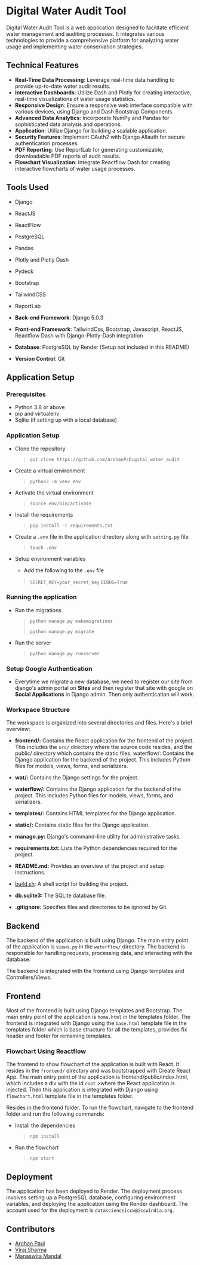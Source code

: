 # Digital Water Audit Tool

Digital Water Audit Tool is a web application designed to facilitate efficient water management and auditing processes. It integrates various technologies to provide a comprehensive platform for analyzing water usage and implementing water conservation strategies.

## Technical Features

- **Real-Time Data Processing**: Leverage real-time data handling to provide up-to-date water audit results.
- **Interactive Dashboards**: Utilize Dash and Plotly for creating interactive, real-time visualizations of water usage statistics.
- **Responsive Design**: Ensure a responsive web interface compatible with various devices, using Django and Dash Bootstrap Components.
- **Advanced Data Analytics**: Incorporate NumPy and Pandas for sophisticated data analysis and operations.
- **Application**: Utilize Django for building a scalable application.
- **Security Features**: Implement OAuth2 with Django Allauth for secure authentication processes.
- **PDF Reporting**: Use ReportLab for generating customizable, downloadable PDF reports of audit results.
- **Flowchart Visualization**: Integrate Reactflow Dash for creating interactive flowcharts of water usage processes.

## Tools Used

- Django
- ReactJS
- ReactFlow
- PostgreSQL
- Pandas
- Plotly and Plotly Dash
- Pydeck
- Bootstrap
- TailwindCSS
- ReportLab

- **Back-end Framework**: Django 5.0.3
- **Front-end Framework**: TailwindCss, Bootstrap, Javascript, ReactJS, Reactflow Dash with Django-Plotly-Dash integration
- **Database**: PostgreSQL by Render (Setup not included in this README)
- **Version Control**: Git

## Application Setup

### Prerequisites

- Python 3.8 or above
- pip and virtualenv
- Sqlite (if setting up with a local database)

### Application Setup

- Clone the repository
    > `git clone https://github.com/ArohanP/Digital_water_audit`
- Create a virtual environment
    > `python3 -m venv env`
- Activate the virtual environment
    > `source env/bin/activate`
- Install the requirements
    > `pip install -r requirements.txt`
- Create a `.env` file in the application directory along with `setting.py` file
    > `touch .env`

- Setup environment variables
    - Add the following to the `.env` file
    > `SECRET_KEY=your_secret_key`
    > `DEBUG=True`
    <!-- - `DB_NAME=your_db_name`
    - `DB_USER=your_db_user`
    - `DB_PASSWORD=your_db_password`
    - `DB_HOST=your_db_host`
    - `DB_PORT=your_db_port` -->

<!-- ### Database Setup

- Create a database in PostgreSQL
    - `CREATE DATABASE your_db_name;`
- Create a user in PostgreSQL
    - `CREATE USER your_db_user WITH PASSWORD 'your_db_password';`
- Grant all privileges to the user
    - `GRANT ALL PRIVILEGES ON DATABASE your_db_name TO your_db_user;` -->

### Running the application

- Run the migrations
    > `python manage.py makemigrations`
    >
    > `python manage.py migrate`
- Run the server
    > `python manage.py runserver`

### Setup Google Authentication

- Everytime we migrate a new database, we need to register our site from django's admin portal on **Sites** and then register that site with google on **Social Applications** in Django admin. Then only authentication will work.


### Workspace Structure
The workspace is organized into several directories and files. Here's a brief overview:

- **frontend/:** Contains the React application for the frontend of the project. This includes the `src/` directory where the source code resides, and the public/ directory which contains the static files.
waterflow/: Contains the Django application for the backend of the project. This includes Python files for models, views, forms, and serializers.

- **wat/:** Contains the Django settings for the project.

- **waterflow/:** Contains the Django application for the backend of the project. This includes Python files for models, views, forms, and serializers.

- **templates/:** Contains HTML templates for the Django application.

- **static/:** Contains static files for the Django application.

- **manage.py:** Django's command-line utility for administrative tasks.

- **requirements.txt:** Lists the Python dependencies required for the project.

- **README.md:** Provides an overview of the project and setup instructions.

- [build.sh](frontend/README.md): A shell script for building the project.

- **db.sqlite3:** The SQLite database file.

- **.gitignore:** Specifies files and directories to be ignored by Git.


## Backend

The backend of the application is built using Django. The main entry point of the application is `views.py` in the `waterflow/` directory. The backend is responsible for handling requests, processing data, and interacting with the database.

The backend is integrated with the frontend using Django templates and Controllers/Views.



## Frontend

Most of the frontend is built using Django templates and Bootstrap. The main entry point of the application is `home.html` in the templates folder. The frontend is integrated with Django using the `base.html` template file in the templates folder which is base structure for all the templates, provides fix header and footer for remaining templates.

### Flowchart Using Reactflow

The frontend to show flowchart of the application is built with React. It resides in the `frontend/` directory and was bootstrapped with Create React App. The main entry point of the application is frontend/public/index.html, which includes a div with the id `root` >where the React application is injected. Then this application is integrated with Django using `flowchart.html` template file in the templates folder.

Resides in the frontend folder. To run the flowchart, navigate to the frontend folder and run the following commands:

- Install the dependencies
    > `npm install`
- Run the flowchart
    > `npm start`

## Deployment
The application has been deployed to Render. The deployment process involves setting up a PostgreSQL database, configuring environment variables, and deploying the application using the Render dashboard. The account used for the deployment is `datascienceiccw@iccwindia.org`.

## Contributors

- [Arohan Paul]()
- [Viraj Sharma]()
- [Manaswita Mandal]()